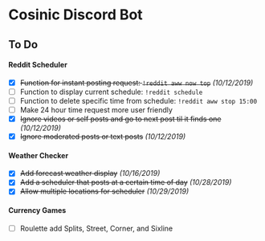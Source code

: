 # Cosinic Discord Bot

## To Do
#### Reddit Scheduler
- [x] ~~Function for instant posting request: `!reddit aww now top`~~ *(10/12/2019)*
- [ ] Function to display current schedule: `!reddit schedule`
- [ ] Function to delete specific time from schedule: `!reddit aww stop 15:00`
- [ ] Make 24 hour time request more user friendly
- [x] ~~Ignore videos or self posts and go to next post til it finds one~~ *(10/12/2019)*
- [x] ~~Ignore moderated posts or text posts~~ *(10/12/2019)*

#### Weather Checker
- [x] ~~Add forecast weather display~~ *(10/16/2019)*
- [x] ~~Add a scheduler that posts at a certain time of day~~ *(10/28/2019)*
- [x] ~~Allow multiple locations for scheduler~~ *(10/29/2019)*

#### Currency Games
- [ ] Roulette add Splits, Street, Corner, and Sixline